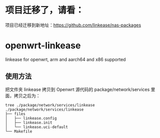# 项目迁移了，请看：

项目已经迁移到新地址：https://github.com/linkease/nas-packages

# openwrt-linkease
linkease for openwrt, arm and aarch64 and x86 supported

## 使用方法

把文件夹 linkease 拷贝到 Openwrt 源代码的 package/network/services 里面，拷贝之后为：

```
tree ./package/network/services/linkease
./package/network/services/linkease
├── files
│   ├── linkease.config
│   ├── linkease.init
│   └── linkease.uci-default
└── Makefile
```

